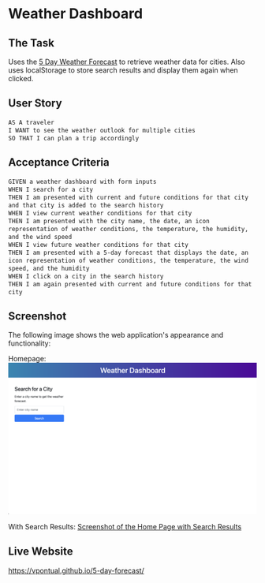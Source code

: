 # Weather Dashboard

## The Task

Uses the [5 Day Weather Forecast](https://openweathermap.org/forecast5) to retrieve weather data for cities. Also uses localStorage to store search results and display them again when clicked.

## User Story

```
AS A traveler
I WANT to see the weather outlook for multiple cities
SO THAT I can plan a trip accordingly
```

## Acceptance Criteria

```
GIVEN a weather dashboard with form inputs
WHEN I search for a city
THEN I am presented with current and future conditions for that city and that city is added to the search history
WHEN I view current weather conditions for that city
THEN I am presented with the city name, the date, an icon representation of weather conditions, the temperature, the humidity, and the wind speed
WHEN I view future weather conditions for that city
THEN I am presented with a 5-day forecast that displays the date, an icon representation of weather conditions, the temperature, the wind speed, and the humidity
WHEN I click on a city in the search history
THEN I am again presented with current and future conditions for that city
```

## Screenshot

The following image shows the web application's appearance and functionality:

Homepage:
![Screenshot of the Home Page](./assets/images/ss_mainpage.png)

With Search Results:
[Screenshot of the Home Page with Search Results](./assets/images/ss_with_results.png)

## Live Website

https://vpontual.github.io/5-day-forecast/
